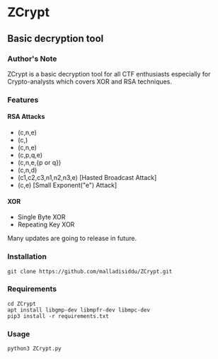 # ZCrypt
## Basic decryption tool

### Author's Note
ZCrypt is a basic decryption tool for all CTF enthusiasts especially for Crypto-analysts which covers XOR and RSA techniques. 
### Features
  #### RSA Attacks
  * (c,n,e)
  * (c,)
  * (c,n,e)
  * (c,p,q,e)
  * (c,n,e,{p or q})
  * (c,n,d)
  * (c1,c2,c3,n1,n2,n3,e) [Hasted Broadcast Attack]
  * (c,e)                 [Small Exponent("e") Attack]
  
  #### XOR
  * Single Byte XOR
  * Repeating Key XOR

Many updates are going to release in future.

### Installation
```
git clone https://github.com/malladisiddu/ZCrypt.git
```
### Requirements
```
cd ZCrypt
apt install libgmp-dev libmpfr-dev libmpc-dev
pip3 install -r requirements.txt 
```
### Usage
```
python3 ZCrypt.py
``` 

